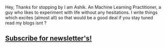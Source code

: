 Hey, Thanks for stopping by I am Ashik. An Machine Learning Practitioner, a guy who likes to experiment with life without any hesitations. I write things which excites (almost all) so that would be a good deal if you stay tuned read my blogs isnt ? 

## [Subscribe for newsletter's!](http://eepurl.com/hiD0h9)





